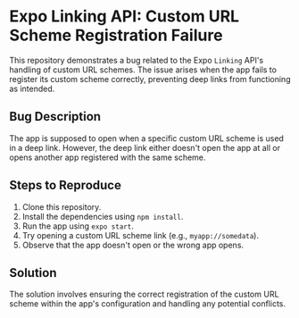 # Expo Linking API: Custom URL Scheme Registration Failure

This repository demonstrates a bug related to the Expo `Linking` API's handling of custom URL schemes. The issue arises when the app fails to register its custom scheme correctly, preventing deep links from functioning as intended.

## Bug Description

The app is supposed to open when a specific custom URL scheme is used in a deep link. However, the deep link either doesn't open the app at all or opens another app registered with the same scheme.

## Steps to Reproduce

1. Clone this repository.
2. Install the dependencies using `npm install`.
3. Run the app using `expo start`.
4. Try opening a custom URL scheme link (e.g., `myapp://somedata`).
5. Observe that the app doesn't open or the wrong app opens.

## Solution

The solution involves ensuring the correct registration of the custom URL scheme within the app's configuration and handling any potential conflicts.